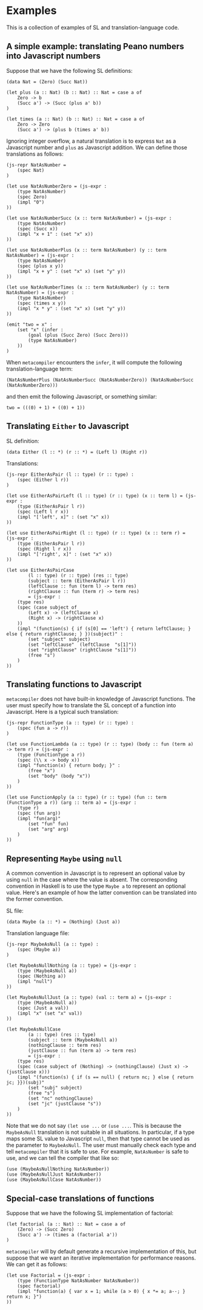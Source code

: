# Examples

This is a collection of examples of SL and translation-language code.

## A simple example: translating Peano numbers into Javascript numbers

Suppose that we have the following SL definitions:

```
(data Nat = (Zero) (Succ Nat))

(let plus (a :: Nat) (b :: Nat) :: Nat = case a of
	Zero -> b
	(Succ a') -> (Succ (plus a' b))
)

(let times (a :: Nat) (b :: Nat) :: Nat = case a of
	Zero -> Zero
	(Succ a') -> (plus b (times a' b))
```

Ignoring integer overflow, a natural translation is to express `Nat` as a Javascript number and `plus` as Javascript addition. We can define those translations as follows:

```
(js-repr NatAsNumber =
	(spec Nat)
)

(let use NatAsNumberZero = (js-expr :
	(type NatAsNumber)
	(spec Zero)
	(impl "0")
))

(let use NatAsNumberSucc (x :: term NatAsNumber) = (js-expr :
	(type NatAsNumber)
	(spec (Succ x))
	(impl "x + 1" : (set "x" x))
))

(let use NatAsNumberPlus (x :: term NatAsNumber) (y :: term NatAsNumber) = (js-expr :
	(type NatAsNumber)
	(spec (plus x y))
	(impl "x + y" : (set "x" x) (set "y" y))
))

(let use NatAsNumberTimes (x :: term NatAsNumber) (y :: term NatAsNumber) = (js-expr :
	(type NatAsNumber)
	(spec (times x y))
	(impl "x * y" : (set "x" x) (set "y" y))
))

(emit "two = x" :
	(set "x" (infer :
		(goal (plus (Succ Zero) (Succ Zero)))
		(type NatAsNumber)
	))
)
```

When `metacompiler` encounters the `infer`, it will compute the following translation-language term:

```
(NatAsNumberPlus (NatAsNumberSucc (NatAsNumberZero)) (NatAsNumberSucc (NatAsNumberZero)))
```

and then emit the following Javascript, or something similar:

```
two = (((0) + 1) + ((0) + 1))
```

## Translating `Either` to Javascript

SL definition:

```
(data Either (l :: *) (r :: *) = (Left l) (Right r))
```

Translations:

```
(js-repr EitherAsPair (l :: type) (r :: type) :
	(spec (Either l r))
)

(let use EitherAsPairLeft (l :: type) (r :: type) (x :: term l) = (js-expr :
	(type (EitherAsPair l r))
	(spec (Left l r x))
	(impl "['left', x]" : (set "x" x))
))

(let use EitherAsPairRight (l :: type) (r :: type) (x :: term r) = (js-expr :
	(type (EitherAsPair l r))
	(spec (Right l r x))
	(impl "['right', x]" : (set "x" x))
))

(let use EitherAsPairCase
		(l :: type) (r :: type) (res :: type)
		(subject :: term (EitherAsPair l r))
		(leftClause :: fun (term l) -> term res)
		(rightClause :: fun (term r) -> term res)
		= (js-expr :
	(type res)
	(spec (case subject of
		(Left x) -> (leftClause x)
		(Right x) -> (rightClause x)
	))
	(impl "(function(s) { if (s[0] == 'left') { return leftClause; } else { return rightClause; } })(subject)" :
		(set "subject" subject)
		(set "leftClause"  (leftClause  "s[1]"))
		(set "rightClause" (rightClause "s[1]"))
		(free "s")
	)
))
```

## Translating functions to Javascript

`metacompiler` does not have built-in knowledge of Javascript functions. The user must specify how to translate the SL concept of a function into Javascript. Here is a typical such translation:

```
(js-repr FunctionType (a :: type) (r :: type) :
	(spec (fun a -> r))
)

(let use FunctionLambda (a :: type) (r :: type) (body :: fun (term a) -> term r) = (js-expr :
	(type (FunctionType a r))
	(spec (\\ x -> body x))
	(impl "function(x) { return body; }" :
		(free "x")
		(set "body" (body "x"))
	)
))

(let use FunctionApply (a :: type) (r :: type) (fun :: term (FunctionType a r)) (arg :: term a) = (js-expr :
	(type r)
	(spec (fun arg))
	(impl "fun(arg)"
		(set "fun" fun)
		(set "arg" arg)
	)
))
```

## Representing `Maybe` using `null`

A common convention in Javascript is to represent an optional value by using `null` in the case where the value is absent. The corresponding convention in Haskell is to use the type `Maybe a` to represent an optional value. Here's an example of how the latter convention can be translated into the former convention.

SL file:

```
(data Maybe (a :: *) = (Nothing) (Just a))
```

Translation language file:

```
(js-repr MaybeAsNull (a :: type) :
	(spec (Maybe a))
)

(let MaybeAsNullNothing (a :: type) = (js-expr :
	(type (MaybeAsNull a))
	(spec (Nothing a))
	(impl "null")
))

(let MaybeAsNullJust (a :: type) (val :: term a) = (js-expr :
	(type (MaybeAsNull a))
	(spec (Just a val))
	(impl "x" (set "x" val))
))

(let MaybeAsNullCase
		(a :: type) (res :: type)
		(subject :: term (MaybeAsNull a))
		(nothingClause :: term res)
		(justClause :: fun (term a) -> term res)
		= (js-expr :
	(type res)
	(spec (case subject of (Nothing) -> (nothingClause) (Just x) -> (justClause x)))
	(impl "(function(s) { if (s == null) { return nc; } else { return jc; }})(subj)"
		(set "subj" subject)
		(free "s")
		(set "nc" nothingClause)
		(set "jc" (justClause "s"))
	)
))
```

Note that we do not say `(let use ...` or `(use ...`. This is because the `MaybeAsNull` translation is not suitable in all situations. In particular, if a type maps some SL value to Javascript `null`, then that type cannot be used as the parameter to `MaybeAsNull`. The user must manually check each type and tell `metacompiler` that it is safe to use. For example, `NatAsNumber` is safe to use, and we can tell the compiler that like so:

```
(use (MaybeAsNullNothing NatAsNumber))
(use (MaybeAsNullJust NatAsNumber))
(use (MaybeAsNullCase NatAsNumber))
```

## Special-case translations of functions

Suppose that we have the following SL implementation of factorial:

```
(let factorial (a :: Nat) :: Nat = case a of
	(Zero) -> (Succ Zero)
	(Succ a') -> (times a (factorial a'))
)
```

`metacompiler` will by default generate a recursive implementation of this, but suppose that we want an iterative implementation for performance reasons. We can get it as follows:

```
(let use Factorial = (js-expr :
	(type (FunctionType NatAsNumber NatAsNumber))
	(spec factorial)
	(impl "function(a) { var x = 1; while (a > 0) { x *= a; a--; } return x; }")
))
```

